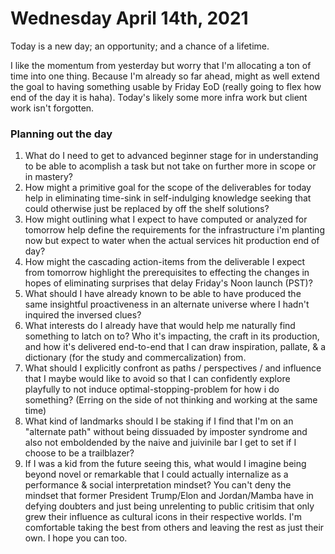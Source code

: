 # Wednesday April 14th, 2021

Today is a new day; an opportunity; and a chance of a lifetime.

I like the momentum from yesterday but worry that I'm allocating a ton of time into one thing. Because I'm already so far ahead, might as well extend the goal to having something usable by Friday EoD (really going to flex how end of the day it is haha).
Today's likely some more infra work but client work isn't forgotten.


### Planning out the day

1. What do I need to get to advanced beginner stage for in understanding to be able to acomplish a task but not take on further more in scope or in mastery?
2. How might a primitive goal for the scope of the deliverables for today help in eliminating time-sink in self-indulging knowledge seeking that could otherwise just be replaced by off the shelf solutions?
3. How might outlining what I expect to have computed or analyzed for tomorrow help define the requirements for the infrastructure i'm planting now but expect to water when the actual services hit production end of day?
4. How might the cascading action-items from the deliverable I expect from tomorrow highlight the prerequisites to effecting the changes in hopes of eliminating surprises that delay Friday's Noon launch (PST)?
5. What should I have already known to be able to have produced the same insightful proactiveness in an alternate universe where I hadn't inquired the inversed clues?
6. What interests do I already have that would help me naturally find something to latch on to? Who it's impacting, the craft in its production, and how it's delivered end-to-end that I can draw inspiration, pallate, & a dictionary (for the study and commercalization) from.
7. What should I explicitly confront as paths / perspectives / and influence that I maybe would like to avoid so that I can confidently explore playfully to not induce optimal-stopping-problem for how i do something? (Erring on the side of not thinking and working at the same time)
8. What kind of landmarks should I be staking if I find that I'm on an "alternate path" without being dissuaded by imposter syndrome and also not emboldended by the naive and juivinile bar I get to set if I choose to be a trailblazer?
9. If I was a kid from the future seeing this, what would I imagine being beyond novel or remarkable that I could actually internalize as a performance & social interpretation mindset? You can't deny the mindset that former President Trump/Elon and Jordan/Mamba have in defying doubters and just being unrelenting to public critisim that only grew their influence as cultural icons in their respective worlds. I'm comfortable taking the best from others and leaving the rest as just their own. I hope you can too.
